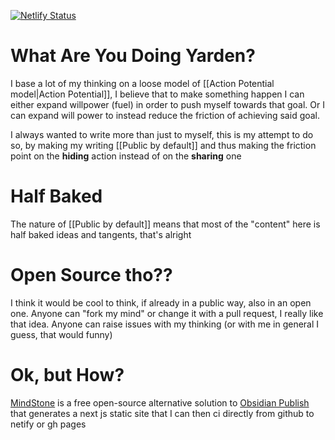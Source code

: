 [![Netlify Status](https://api.netlify.com/api/v1/badges/2b1d2cc8-feef-4d4b-9f00-736b3de6007e/deploy-status)](https://app.netlify.com/sites/yarden-zmr/deploys)
# What Are You Doing Yarden?
I base a lot of my thinking on a loose model of [[Action Potential model|Action Potential]], I believe that to make something happen I can either expand willpower (fuel) in order to push myself towards that goal. Or I can expand will power to instead reduce the friction of achieving said goal.

I always wanted to write more than just to myself, this is my attempt to do so, by making my writing [[Public by default]] and thus making the friction point on the **hiding** action instead of on the **sharing** one

# Half Baked
The nature of [[Public by default]] means that most of the "content" here is half baked ideas and tangents, that's alright

# Open Source tho??
I think it would be cool to think, if already in a public way, also in an open one. Anyone can "fork my mind" or change it with a pull request, I really like that idea. Anyone can raise issues with my thinking (or with me in general I guess, that would funny)

# Ok, but How?
[MindStone](https://mindstone.tuancao.me/) is a free open-source alternative solution to [Obsidian Publish](https://obsidian.md/publish) that generates a next js static site that I can then ci directly from github to netify or gh pages
